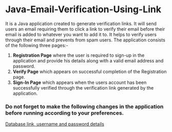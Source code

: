 # Java-Email-Verification-Using-Link
It is a Java application created to generate verification links. It will send users an email requiring them to click a link to verify their email before their email is added to whatever you want to add it to. It helps to verify users through their email and prevents from spam users. The application consists of the following three pages:-
1) **Registration Page** where the user is required to sign-up in the application and provide his details along with a valid email address and password.
2) **Verify Page** which appears on successful completion of the Registration page.
3) **Sign-In Page** which appears when the users account has been successfully verified through the verification link generated by the application.

### Do not forget to make the following changes in the application before running according to your preferences.
[Database link, username and password details](/src/com/emailverfication/MySqlConnection.java)
